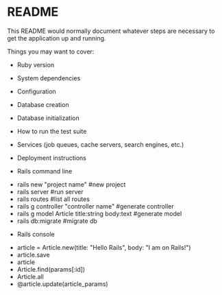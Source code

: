 # README

This README would normally document whatever steps are necessary to get the
application up and running.

Things you may want to cover:

* Ruby version

* System dependencies

* Configuration

* Database creation

* Database initialization

* How to run the test suite

* Services (job queues, cache servers, search engines, etc.)

* Deployment instructions

* Rails command line
 - rails new "project name"                       #new project
 - rails server                                   #run server
 - rails routes                                   #list all routes
 - rails g controller "controller name"           #generate controller
 - rails g model Article title:string body:text   #generate model
 - rails db:migrate                               #migrate db


 * Rails console
 - article = Article.new(title: "Hello Rails", body: "I am on Rails!")
 - article.save
 - article
 - Article.find(params[:id])
 - Article.all
 - @article.update(article_params)
